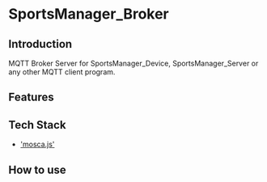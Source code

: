 # SportsManager_Broker

## Introduction

MQTT Broker Server for SportsManager_Device, SportsManager_Server or any other MQTT client program.

## Features

## Tech Stack

- ['mosca.js']()

## How to use
